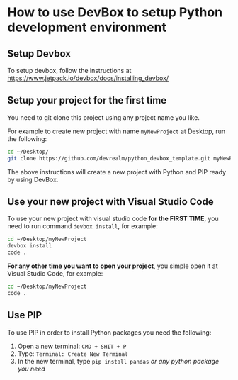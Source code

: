 # How to use DevBox to setup Python development environment

## Setup Devbox

To setup devbox, follow the instructions at https://www.jetpack.io/devbox/docs/installing_devbox/

## Setup your project for the first time

You need to git clone this project using any project name you like. 

For example to create new project with name `myNewProject` at Desktop, run the following:

```bash
cd ~/Desktop/
git clone https://github.com/devrealm/python_devbox_template.git myNewProject
```

The above instructions will create a new project with Python and PIP ready by using DevBox.

## Use your new project with Visual Studio Code

To use your new project with visual studio code **for the FIRST TIME**, you need to run command `devbox install`, for example:

```bash
cd ~/Desktop/myNewProject
devbox install
code .
```

**For any other time you want to open your project**, you simple open it at Visual Studio Code, for example:

```bash
cd ~/Desktop/myNewProject
code .
```


## Use PIP

To use PIP in order to install Python packages you need the following:

1. Open a new terminal: `CMD + SHIT + P`
2. Type: `Terminal: Create New Terminal`
3. In the new terminal, type `pip install pandas` _or any python package you need_
